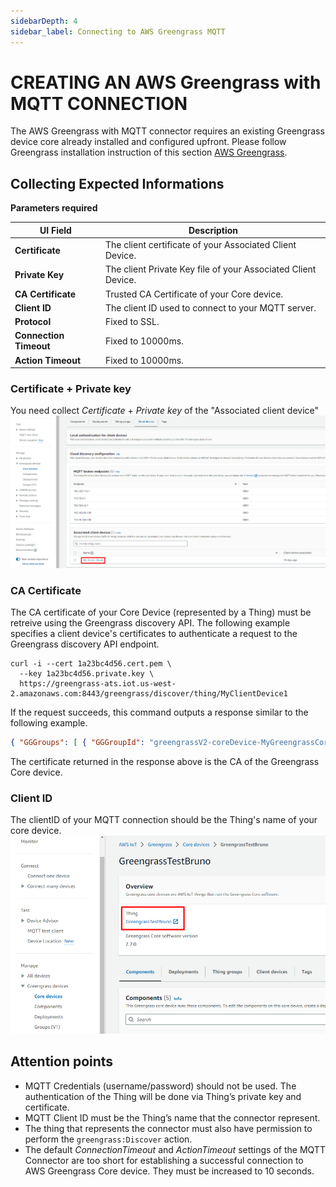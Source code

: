 ```yaml
---
sidebarDepth: 4
sidebar_label: Connecting to AWS Greengrass MQTT
---
```


# CREATING AN AWS Greengrass with MQTT CONNECTION

The AWS Greengrass with MQTT connector requires an existing Greengrass device core already installed and configured upfront.
Please follow Greengrass installation instruction of this section [AWS Greengrass](/Connector/AWS_GG/). 

## Collecting Expected Informations

<a id="MQTTparameters">**Parameters required**</a>

| UI Field | Description |
| ------ | ----------- |
| **Certificate** | The client certificate of your Associated Client Device. |
| **Private Key** | The client Private Key file of your Associated Client Device. |
| **CA Certificate** | Trusted CA Certificate of your Core device. |
| **Client ID** | The client ID used to connect to your MQTT server. |
| **Protocol** | Fixed to SSL. |
| **Connection Timeout** | Fixed to 10000ms. |
| **Action Timeout** | Fixed to 10000ms. |

### Certificate + Private key
You need collect *Certificate* + *Private key* of the "Associated client device"
![img](images/AssociatedDeviceClient.png)

### CA Certificate
The CA certificate of your Core Device (represented by a Thing) must be retreive using the Greengrass discovery API.
The following example specifies a client device's certificates to authenticate a request to the Greengrass discovery API endpoint.

```
curl -i --cert 1a23bc4d56.cert.pem \
  --key 1a23bc4d56.private.key \
  https://greengrass-ats.iot.us-west-2.amazonaws.com:8443/greengrass/discover/thing/MyClientDevice1
```
If the request succeeds, this command outputs a response similar to the following example.

```json
{ "GGGroups": [ { "GGGroupId": "greengrassV2-coreDevice-MyGreengrassCore", "Cores": [ { "thingArn": "arn:aws:iot:us-west-2:123456789012:thing/MyGreengrassCore", "Connectivity": [ { "Id": "AUTOIP_192.168.1.4_1", "HostAddress": "192.168.1.5", "PortNumber": 8883, "Metadata": "" } ] } ], "CAs": [ "-----BEGIN CERTIFICATE-----\ncert-contents\n-----END CERTIFICATE-----\n" ] } ] }
```
The certificate returned in the response above is the CA of the Greengrass Core device.

### Client ID
The clientID of your MQTT connection should be the Thing's name of your core device.
![img](images/ThingName.png)

## Attention points
- MQTT Credentials (username/password) should not be used. The authentication of the Thing will be done via Thing’s private key and certificate. 
- MQTT Client ID must be the Thing’s name that the connector represent.
- The thing that represents the connector must also have permission to perform the `greengrass:Discover` action.
- The default *ConnectionTimeout* and *ActionTimeout* settings of the MQTT Connector are too short for establishing a successful connection to AWS Greengrass Core device. They must be increased to 10 seconds.
